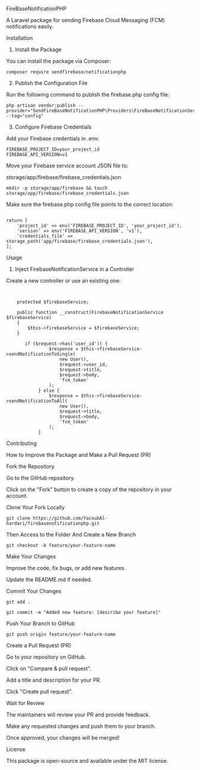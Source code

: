 FireBaseNotificationPHP

A Laravel package for sending Firebase Cloud Messaging (FCM) notifications easily.

Installation

1. Install the Package

You can install the package via Composer:

```
composer require sendfirebase/notificationphp

```

2. Publish the Configuration File

Run the following command to publish the firebase.php config file:

```
php artisan vendor:publish --provider="SendFireBaseNotificationPHP\Providers\FireBaseNotificationServiceProvider" --tag="config"

```

3. Configure Firebase Credentials

Add your Firebase credentials in .env:

```
FIREBASE_PROJECT_ID=your_project_id
FIREBASE_API_VERSION=v1

```

Move your Firebase service account JSON file to:

storage/app/firebase/firebase_credentials.json

```
mkdir -p storage/app/firebase && touch storage/app/firebase/firebase_credentials.json

```

Make sure the firebase.php config file points to the correct location:

```

return [
    'project_id' => env('FIREBASE_PROJECT_ID', 'your_project_id'),
    'version' => env('FIREBASE_API_VERSION', 'v1'),
    'credentials_file' => storage_path('app/firebase/firebase_credentials.json'),
];

```


Usage

1. Inject FirebaseNotificationService in a Controller

Create a new controller or use an existing one:

```


    protected $firebaseService;

    public function __construct(FirebaseNotificationService $firebaseService)
    {
        $this->firebaseService = $firebaseService;
    }

       if ($request->has('user_id')) {
                $response = $this->firebaseService->sendNotificationToSingle(
                    new User(),
                    $request->user_id,
                    $request->title,
                    $request->body,
                    'fcm_token'
                );
            } else {
                $response = $this->firebaseService->sendNotificationToAll(
                    new User(),
                    $request->title,
                    $request->body,
                    'fcm_token'
                );
            }

```

Contributing

How to Improve the Package and Make a Pull Request (PR)

Fork the Repository

Go to the GitHub repository.

Click on the "Fork" button to create a copy of the repository in your account.

Clone Your Fork Locally

```
git clone https://github.com/YacoubAl-hardari/firebasenotificationphp.git

```

Then Access to the Folder And  Create a New Branch

```
git checkout -b feature/your-feature-name

```

Make Your Changes

Improve the code, fix bugs, or add new features.

Update the README.md if needed.

Commit Your Changes
```
git add .
```

```
git commit -m "Added new feature: [describe your feature]"
```
Push Your Branch to GitHub

```
git push origin feature/your-feature-name

```
Create a Pull Request (PR)

Go to your repository on GitHub.

Click on "Compare & pull request".

Add a title and description for your PR.

Click "Create pull request".

Wait for Review

The maintainers will review your PR and provide feedback.

Make any requested changes and push them to your branch.

Once approved, your changes will be merged!

License

This package is open-source and available under the MIT license.
